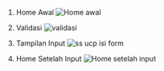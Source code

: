 1. Home Awal
![Home awal](https://github.com/user-attachments/assets/097abe84-94cf-466b-aefb-670243ef74f5)

2. Validasi
   ![validasi](https://github.com/user-attachments/assets/b87d07e7-72f0-40cc-84d6-11ee354c9f72)

3. Tampilan Input
   ![ss ucp isi form](https://github.com/user-attachments/assets/7c8f8f9e-19fb-4654-b024-b8b0003292d5)

4. Home Setelah Input
   ![Home setelah input](https://github.com/user-attachments/assets/1b6fd442-c4b4-464f-9113-f8b05e58fe38)
